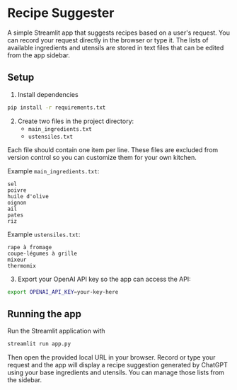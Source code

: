 # Recipe Suggester

A simple Streamlit app that suggests recipes based on a user's request. You can
record your request directly in the browser or type it. The lists of available
ingredients and utensils are stored in text files that can be edited from the
app sidebar.

## Setup

1. Install dependencies

```bash
pip install -r requirements.txt
```

2. Create two files in the project directory:
   - `main_ingredients.txt`
   - `ustensiles.txt`

Each file should contain one item per line. These files are excluded from
version control so you can customize them for your own kitchen.

Example `main_ingredients.txt`:

```
sel
poivre
huile d'olive
oignon
ail
pates
riz
```

Example `ustensiles.txt`:

```
rape à fromage
coupe-légumes à grille
mixeur
thermomix
```

3. Export your OpenAI API key so the app can access the API:

```bash
export OPENAI_API_KEY=your-key-here
```

## Running the app

Run the Streamlit application with

```bash
streamlit run app.py
```

Then open the provided local URL in your browser. Record or type your request
and the app will display a recipe suggestion generated by ChatGPT using your
base ingredients and utensils. You can manage those lists from the sidebar.
